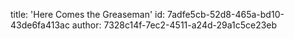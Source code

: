 title: 'Here Comes the Greaseman'
id: 7adfe5cb-52d8-465a-bd10-43de6fa413ac
author: 7328c14f-7ec2-4511-a24d-29a1c5ce23eb
